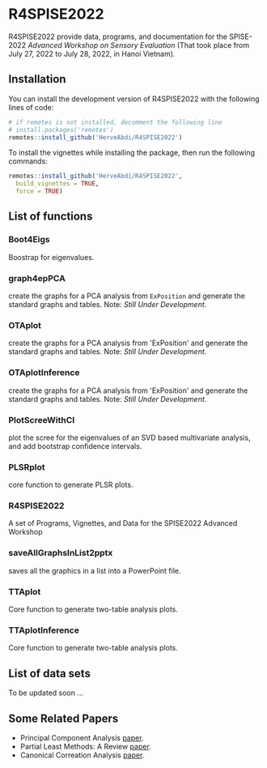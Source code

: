 
<!-- README.md is generated from README.Rmd. Please edit that file -->

# R4SPISE2022

<!-- badges: start -->
<!-- badges: end -->

R4SPISE2022 provide data, programs, and documentation for the SPISE-2022
*Advanced Workshop on Sensory Evaluation* 
(That took place from July 27, 2022 to July 28,
2022, in Hanoi Vietnam).

## Installation

You can install the development version of R4SPISE2022 with the
following lines of code:

``` r
# if remotes is not installed, decomment the following line
# install.packages('remotes')
remotes::install_github('HerveAbdi/R4SPISE2022')
```

To install the vignettes while installing the package, 
then run the
following commands:

``` r
remotes::install_github('HerveAbdi/R4SPISE2022', 
  build_vignettes = TRUE,
  force = TRUE)
```


## List of functions

### Boot4Eigs    
Boostrap for eigenvalues.
### graph4epPCA    
create the graphs for a PCA analysis from `ExPosition` 
and generate the standard graphs and tables. Note: _Still Under Development_.
### OTAplot    
create the graphs for a PCA analysis from 'ExPosition' and generate the standard graphs and tables. Note: _Still Under Development_.
### OTAplotInference    
create the graphs for a PCA analysis from 'ExPosition' and generate the standard graphs and tables. Note: _Still Under Development_.
### PlotScreeWithCI    
plot the scree for the eigenvalues of an SVD based multivariate analysis, and add bootstrap confidence intervals.
### PLSRplot    
core function to generate PLSR plots.
### R4SPISE2022    
A set of Programs, Vignettes, and Data for the SPISE2022 Advanced Workshop
### saveAllGraphsInList2pptx    
saves all the graphics in a list into a PowerPoint file.
### TTAplot    
Core function to generate two-table analysis plots.
### TTAplotInference    
Core function to generate two-table analysis plots.

## List of data sets

To be updated soon ...


## Some Related Papers 

 * Principal Component Analysis [paper](inst/extdata/abdi-awPCA2010.pdf).
 * Partial Least Methods: A Review [paper](inst/extdata/abdi-PLSC_and_PLSR2012.pdf).
 * Canonical Correation Analysis [paper](inst/extdata/abdi2017-CanonicalCorrelationAnalysis.pdf).


